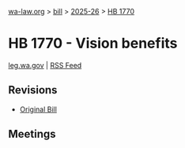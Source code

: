 [wa-law.org](/) > [bill](/bill/) > [2025-26](/bill/2025-26/) > [HB 1770](/bill/2025-26/hb/1770/)

# HB 1770 - Vision benefits
[leg.wa.gov](https://app.leg.wa.gov/billsummary?BillNumber=1770&Year=2025&Initiative=false) | [RSS Feed](./rss.xml)

## Revisions
* [Original Bill](1/)

## Meetings